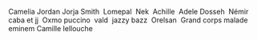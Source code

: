 Camelia Jordan 
Jorja Smith 
Lomepal 
Nek 
Achille 
Adele
Dosseh 
Némir 
caba et jj 
Oxmo puccino 
vald 
jazzy bazz 
Orelsan 
Grand corps malade 
eminem
Camille lellouche 
